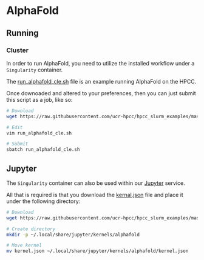 # AlphaFold

## Running

### Cluster

In order to run AlphaFold, you need to utilize the installed workflow under a `Singularity` container.

The [run_alphafold_cle.sh](run_alphafold_cle.sh) file is an example running AlphaFold on the HPCC.

Once downoaded and altered to your preferences, then you can just submit this script as a job, like so:

```bash
# Download
wget https://raw.githubusercontent.com/ucr-hpcc/hpcc_slurm_examples/master/alphafold/run_alphafold_cle.sh

# Edit
vim run_alphafold_cle.sh

# Submit
sbatch run_alphafold_cle.sh
```

## Jupyter

The `Singularity` container can also be used within our [Jupyter](https://jupyter.hpcc.ucr.edu) service.

All that is required is that you download the [kernal.json](kernal.json) file and place it under the following directory:

```bash
# Download
wget https://raw.githubusercontent.com/ucr-hpcc/hpcc_slurm_examples/master/alphafold/kernal.json

# Create directory
mkdir -p ~/.local/share/jupyter/kernels/alphafold

# Move kernel
mv kernel.json ~/.local/share/jupyter/kernels/alphafold/kernel.json
```
